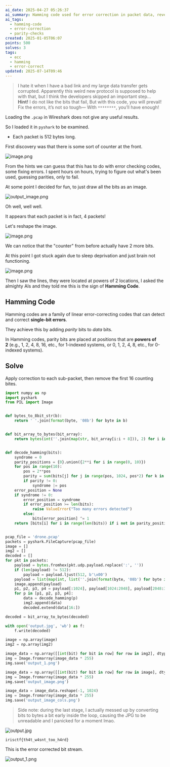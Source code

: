 ```yaml
---
ai_date: 2025-04-27 05:26:37
ai_summary: Hamming code used for error correction in packet data, revealing flag after decoding and removing counter bits
ai_tags:
  - hamming-code
  - error-correction
  - parity-checks
created: 2025-01-05T06:07
points: 500
solves: 3
tags:
  - ecc
  - hamming
  - error-correct
updated: 2025-07-14T09:46
---
```


> I hate it when I have a bad link and my large data transfer gets corrupted. Apparently this weird new protocol is supposed to help with that, but I think the developers skipped an important step...
> **Hint!** I do not like the bits that fail, But with this code, you will prevail! Fix the errors, it’s not so tough— With `********`, you’ll have enough!

Loading the `.pcap` in Wireshark does not give any useful results.

So I loaded it in `pyshark` to be examined.

- Each packet is $512$ bytes long.

First discovery was that there is some sort of counter at the front.

![image.png](https://res.cloudinary.com/kumonochisanaka/image/upload/v1736075421/2025/01/e302efacb7bee94ad9cb7d4d355f4400.png)

From the hints we can guess that this has to do with error checking codes, some fixing errors.
I spent hours on hours, trying to figure out what's been used, guessing parities, only to fail.

At some point I decided for fun, to just draw all the bits as an image.

![output_image.png](https://res.cloudinary.com/kumonochisanaka/image/upload/v1736075688/2025/01/f0c1d4ccfabd0c6e98c57aabdc130d14.png)

Oh well, well well.

It appears that each packet is in fact, 4 packets!

Let's reshape the image.

![image.png](https://res.cloudinary.com/kumonochisanaka/image/upload/v1736075784/2025/01/6f006d815a39982014739065a2a53e3f.png)

We can notice that the "counter" from before actually have 2 more bits.

At this point I got stuck again due to sleep deprivation and just brain not functioning.

![image.png](https://res.cloudinary.com/kumonochisanaka/image/upload/v1736075911/2025/01/a45e0608790084000d4fcefea1a96a40.png)

Then I saw the lines, they were located at powers of 2 locations, I asked the almighty AIs and they told me this is the sign of **Hamming Code**.

## Hamming Code

Hamming codes are a family of linear error-correcting codes that can detect and correct **single-bit errors**.

They achieve this by adding *parity* bits to *data* bits.

In Hamming codes, parity bits are placed at positions that are **powers of 2** (e.g., 1, 2, 4, 8, 16, etc., for 1-indexed systems, or 0, 1, 2, 4, 8, etc., for 0-indexed systems).

## Solve

Apply correction to each sub-packet, then remove the first 16 counting bites.

```python
import numpy as np
import pyshark
from PIL import Image


def bytes_to_8bit_str(b):
    return ' '.join(format(byte, '08b') for byte in b)


def bit_array_to_bytes(bit_array):
    return bytes(int(''.join(map(str, bit_array[i:i + 8])), 2) for i in range(0, len(bit_array), 8))


def decode_hamming(bits):
    syndrome = 0
    parity_positions = {0}.union({2**i for i in range(0, 10)})
    for pos in range(10):
        pos = 2**pos
        parity = sum(bits[j] for j in range(pos, 1024, pos*2) for k in range(j, min(j + pos, 1024)) if k not in parity_positions) % 2
        if parity != 0:
            syndrome |= pos
    error_position = None
    if syndrome != 0:
        error_position = syndrome
        if error_position >= len(bits):
            raise ValueError("Too many errors detected")
        else:
            bits[error_position] ^= 1
    return [bits[i] for i in range(len(bits)) if i not in parity_positions]


pcap_file = 'drone.pcap'
packets = pyshark.FileCapture(pcap_file)
image = []
img2 = []
decoded = []
for pkt in packets:
    payload = bytes.fromhex(pkt.udp.payload.replace(':', ''))
    if (len(payload) != 512):
        payload = payload.ljust(512, b'\x00')
    payload = list(map(int, list(''.join(format(byte, '08b') for byte in payload))))
    image.append(payload)
    p1, p2, p3, p4 = payload[:1024], payload[1024:2048], payload[2048:3072], payload[3072:]
    for p in [p1, p2, p3, p4]:
        data = decode_hamming(p)
        img2.append(data)
        decoded.extend(data[16:])

decoded = bit_array_to_bytes(decoded)

with open('output.jpg', 'wb') as f:
    f.write(decoded)

image = np.array(image)
img2 = np.array(img2)

image_data = np.array([[int(bit) for bit in row] for row in img2], dtype=np.uint8)
img = Image.fromarray(image_data * 255)
img.save('output_1.png')

image_data = np.array([[int(bit) for bit in row] for row in image], dtype=np.uint8)
img = Image.fromarray(image_data * 255)
img.save('output_image.png')

image_data = image_data.reshape(-1, 1024)
img = Image.fromarray(image_data * 255)
img.save('output_image_cols.png')
```

> Side note: during the last stage, I actually messed up by converting bits to bytes a bit early inside the loop, causing the JPG to be unreadable and I panicked for a moment lmao.

![output.jpg](https://res.cloudinary.com/kumonochisanaka/image/upload/v1736076580/2025/01/839164a8a912ecfdb7cc365c5b2bea7c.jpg)

```flag
irisctf{th4t_w4snt_too_h4rd}
```

This is the error corrected bit stream.

![output_1.png](https://res.cloudinary.com/kumonochisanaka/image/upload/v1736076750/2025/01/fd1dac180a230863c85233135464ae94.png)